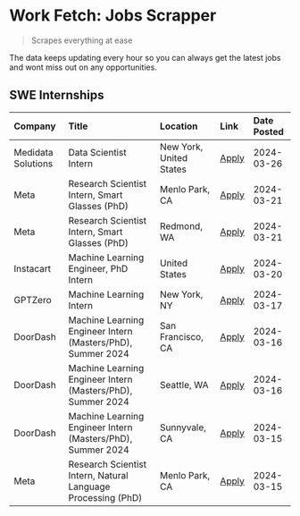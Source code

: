 # Work Fetch: Jobs Scrapper
> Scrapes everything at ease

The data keeps updating every hour so you can always get the latest jobs and wont miss out on any opportunities.

## SWE Internships
<!--START_SECTION:workfetch-->
| Company            | Title                                                        | Location                | Link                                                                                                                                                                                                                                                                   | Date Posted   |
|:-------------------|:-------------------------------------------------------------|:------------------------|:-----------------------------------------------------------------------------------------------------------------------------------------------------------------------------------------------------------------------------------------------------------------------|:--------------|
| Medidata Solutions | Data Scientist Intern                                        | New York, United States | [Apply](https://www.linkedin.com/jobs/view/data-scientist-intern-at-medidata-solutions-3810253704?refId=3CssFUbYiTwuNAt1AxOP8w%3D%3D&trackingId=FB4FXPAPeQM%2Fa2mB%2B4FytA%3D%3D&position=10&pageNum=0&trk=public_jobs_jserp-result_search-card)                       | 2024-03-26    |
| Meta               | Research Scientist Intern, Smart Glasses (PhD)               | Menlo Park, CA          | [Apply](https://www.linkedin.com/jobs/view/research-scientist-intern-smart-glasses-phd-at-meta-3811308332?refId=3CssFUbYiTwuNAt1AxOP8w%3D%3D&trackingId=HyhBEUqWmRdigNBEdAEdig%3D%3D&position=12&pageNum=0&trk=public_jobs_jserp-result_search-card)                   | 2024-03-21    |
| Meta               | Research Scientist Intern, Smart Glasses (PhD)               | Redmond, WA             | [Apply](https://www.linkedin.com/jobs/view/research-scientist-intern-smart-glasses-phd-at-meta-3811304794?refId=3CssFUbYiTwuNAt1AxOP8w%3D%3D&trackingId=7lU6u41E6TyROnER8xxoyw%3D%3D&position=13&pageNum=0&trk=public_jobs_jserp-result_search-card)                   | 2024-03-21    |
| Instacart          | Machine Learning Engineer, PhD Intern                        | United States           | [Apply](https://www.linkedin.com/jobs/view/machine-learning-engineer-phd-intern-at-instacart-3815634369?refId=3CssFUbYiTwuNAt1AxOP8w%3D%3D&trackingId=%2BwExlcAPa8qMjXEgXf1MtQ%3D%3D&position=5&pageNum=0&trk=public_jobs_jserp-result_search-card)                    | 2024-03-20    |
| GPTZero            | Machine Learning Intern                                      | New York, NY            | [Apply](https://www.linkedin.com/jobs/view/machine-learning-intern-at-gptzero-3860723963?refId=3CssFUbYiTwuNAt1AxOP8w%3D%3D&trackingId=ukPNAeVQs%2F94qa9Ppz75ow%3D%3D&position=9&pageNum=0&trk=public_jobs_jserp-result_search-card)                                   | 2024-03-17    |
| DoorDash           | Machine Learning Engineer Intern (Masters/PhD), Summer 2024  | San Francisco, CA       | [Apply](https://www.linkedin.com/jobs/view/machine-learning-engineer-intern-masters-phd-summer-2024-at-doordash-3736457737?refId=3CssFUbYiTwuNAt1AxOP8w%3D%3D&trackingId=9hdSufFw5ovHZp324Izwyg%3D%3D&position=3&pageNum=0&trk=public_jobs_jserp-result_search-card)   | 2024-03-16    |
| DoorDash           | Machine Learning Engineer Intern (Masters/PhD), Summer 2024  | Seattle, WA             | [Apply](https://www.linkedin.com/jobs/view/machine-learning-engineer-intern-masters-phd-summer-2024-at-doordash-3736455966?refId=3CssFUbYiTwuNAt1AxOP8w%3D%3D&trackingId=NzZk4RWYqOi53X5TWBikPg%3D%3D&position=4&pageNum=0&trk=public_jobs_jserp-result_search-card)   | 2024-03-16    |
| DoorDash           | Machine Learning Engineer Intern (Masters/PhD), Summer 2024  | Sunnyvale, CA           | [Apply](https://www.linkedin.com/jobs/view/machine-learning-engineer-intern-masters-phd-summer-2024-at-doordash-3736454973?refId=3CssFUbYiTwuNAt1AxOP8w%3D%3D&trackingId=85M9HWgTwmKnLbl1r%2B7VCw%3D%3D&position=2&pageNum=0&trk=public_jobs_jserp-result_search-card) | 2024-03-15    |
| Meta               | Research Scientist Intern, Natural Language Processing (PhD) | Menlo Park, CA          | [Apply](https://www.linkedin.com/jobs/view/research-scientist-intern-natural-language-processing-phd-at-meta-3858718375?refId=3CssFUbYiTwuNAt1AxOP8w%3D%3D&trackingId=3hms4qOyw5w9%2BbtUqsHHhQ%3D%3D&position=11&pageNum=0&trk=public_jobs_jserp-result_search-card)   | 2024-03-15    |
<!--END_SECTION:workfetch-->
